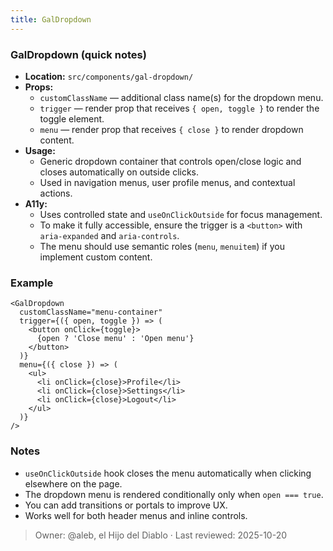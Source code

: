 ```yaml
---
title: GalDropdown
---
```


### GalDropdown (quick notes)
- **Location:** `src/components/gal-dropdown/`
- **Props:** 
  - `customClassName` — additional class name(s) for the dropdown menu.
  - `trigger` — render prop that receives `{ open, toggle }` to render the toggle element.
  - `menu` — render prop that receives `{ close }` to render dropdown content.
- **Usage:** 
  - Generic dropdown container that controls open/close logic and closes automatically on outside clicks.
  - Used in navigation menus, user profile menus, and contextual actions.
- **A11y:**
  - Uses controlled state and `useOnClickOutside` for focus management.
  - To make it fully accessible, ensure the trigger is a `<button>` with `aria-expanded` and `aria-controls`.
  - The menu should use semantic roles (`menu`, `menuitem`) if you implement custom content.

### Example
```tsx
<GalDropdown
  customClassName="menu-container"
  trigger={({ open, toggle }) => (
    <button onClick={toggle}>
      {open ? 'Close menu' : 'Open menu'}
    </button>
  )}
  menu={({ close }) => (
    <ul>
      <li onClick={close}>Profile</li>
      <li onClick={close}>Settings</li>
      <li onClick={close}>Logout</li>
    </ul>
  )}
/>
```


### Notes
- `useOnClickOutside` hook closes the menu automatically when clicking elsewhere on the page.
- The dropdown menu is rendered conditionally only when `open === true`.
- You can add transitions or portals to improve UX.
- Works well for both header menus and inline controls.

> Owner: @aleb, el Hijo del Diablo · Last reviewed: 2025-10-20